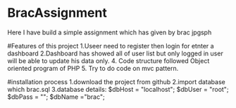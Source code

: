 # BracAssignment
Here I have build a simple assignment which has given by brac jpgsph

#Features of this project
1.Useer need to register then login for etnter a dashboard
2.Dashboard has showed all of user list but only logged in user will be able to update his data only.
4. Code structure followed Object oriented program of PHP
5. Try to do code on mvc pattern.

#installation process 
1.download the project from github
2.import database which brac.sql
3.database details:
    $dbHost = "localhost";
    $dbUser = "root";
    $dbPass = "";
    $dbName ="brac";
    
